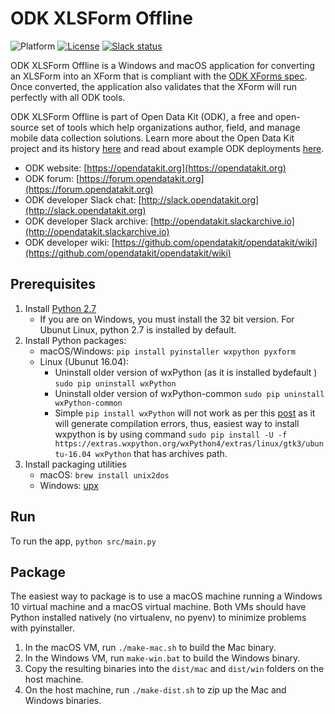 # ODK XLSForm Offline
![Platform](https://img.shields.io/badge/platform-Python-blue.svg)
[![License](https://img.shields.io/badge/license-Apache%202.0-blue.svg)](https://opensource.org/licenses/Apache-2.0)
[![Slack status](http://slack.opendatakit.org/badge.svg)](http://slack.opendatakit.org)

ODK XLSForm Offline is a Windows and macOS application for converting an XLSForm into an XForm that is compliant with the [ODK XForms spec](http://opendatakit.github.io/xforms-spec). Once converted, the application also validates that the XForm will run perfectly with all ODK tools.

ODK XLSForm Offline is part of Open Data Kit (ODK), a free and open-source set of tools which help organizations author, field, and manage mobile data collection solutions. Learn more about the Open Data Kit project and its history [here](https://opendatakit.org/about/) and read about example ODK deployments [here](https://opendatakit.org/about/deployments/).

* ODK website: [https://opendatakit.org](https://opendatakit.org)
* ODK forum: [https://forum.opendatakit.org](https://forum.opendatakit.org)
* ODK developer Slack chat: [http://slack.opendatakit.org](http://slack.opendatakit.org)
* ODK developer Slack archive: [http://opendatakit.slackarchive.io](http://opendatakit.slackarchive.io)
* ODK developer wiki: [https://github.com/opendatakit/opendatakit/wiki](https://github.com/opendatakit/opendatakit/wiki)

## Prerequisites

1. Install [Python 2.7](https://www.python.org/downloads/)
    * If you are on Windows, you must install the 32 bit version. For Ubunut Linux, python 2.7 is installed by default.
1. Install Python packages:
    * macOS/Windows: ``pip install pyinstaller wxpython pyxform``
    * Linux (Ubunut 16.04):
      - Uninstall older version of wxPython (as it is installed bydefault )  ```sudo pip uninstall wxPython```
      - Uninstall older version of wxPython-common ```sudo pip uninstall wxPython-common```
      - Simple ```pip install wxPython``` will not work as per this [post](https://stackoverflow.com/questions/47246947/not-able-to-install-new-wxpython) as it will generate compilation errors, thus, easiest way to install wxpython is by using command ```sudo pip install -U -f https://extras.wxpython.org/wxPython4/extras/linux/gtk3/ubuntu-16.04 wxPython``` that has archives path.
1. Install packaging utilities
    * macOS: ``brew install unix2dos``
    * Windows: [upx](https://upx.github.io/)

## Run

To run the app, `python src/main.py`

## Package

The easiest way to package is to use a macOS machine running a Windows 10 virtual machine and a macOS virtual machine. Both VMs should have Python installed natively (no virtualenv, no pyenv) to minimize problems with pyinstaller.

1. In the macOS VM, run `./make-mac.sh` to build the Mac binary.
1. In the Windows VM, run `make-win.bat` to build the Windows binary.
1. Copy the resulting binaries into the `dist/mac` and `dist/win` folders on the host machine.
1. On the host machine, run `./make-dist.sh` to zip up the Mac and Windows binaries.
